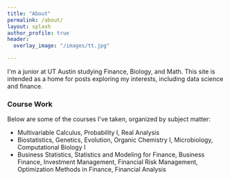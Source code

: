 ```yaml
---
title: "About"
permalink: /about/
layout: splash
author_profile: true
header:
  overlay_image: "/images/tt.jpg"

---
```


I'm a junior at UT Austin studying Finance, Biology, and Math. This site is intended as a home for posts exploring my interests, including data science  and finance.

### Course Work
Below are some of the courses I've taken, organized by subject matter:
* Multivariable Calculus, Probability I, Real Analysis
* Biostatistics, Genetics, Evolution, Organic Chemistry I, Microbiology, Computational Biology I
* Business Statistics, Statistics and Modeling for Finance, Business Finance, Investment Management, Financial Risk Management, Optimization Methods in Finance, Financial Analysis
